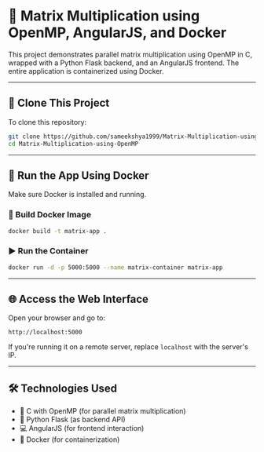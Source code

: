 # 🧮 Matrix Multiplication using OpenMP, AngularJS, and Docker

This project demonstrates parallel matrix multiplication using OpenMP in C, wrapped with a Python Flask backend, and an AngularJS frontend. The entire application is containerized using Docker.

---

## 🚀 Clone This Project

To clone this repository:

```bash
git clone https://github.com/sameekshya1999/Matrix-Multiplication-using-OpenMP.git
cd Matrix-Multiplication-using-OpenMP
```

---

## 🐳 Run the App Using Docker

Make sure Docker is installed and running.

### 🔧 Build Docker Image

```bash
docker build -t matrix-app .
```

### ▶️ Run the Container

```bash
docker run -d -p 5000:5000 --name matrix-container matrix-app
```

---

## 🌐 Access the Web Interface

Open your browser and go to:

```
http://localhost:5000
```

If you're running it on a remote server, replace `localhost` with the server's IP.

---

## 🛠 Technologies Used

- 🧠 C with OpenMP (for parallel matrix multiplication)
- 🐍 Python Flask (as backend API)
- 💻 AngularJS (for frontend interaction)
- 🐳 Docker (for containerization)

